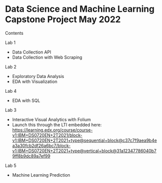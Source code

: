 # Data Science and Machine Learning Capstone Project May 2022

Contents

Lab 1
 - Data Collection API
 - Data Collection with Web Scraping
 
Lab 2
 - Exploratory Data Analysis
 - EDA with Visualization
 
Lab 4
 - EDA with SQL
 
Lab 3
 - Interactive Visual Analytics with Folium
 - Launch this through the LTI embedded here: https://learning.edx.org/course/course-v1:IBM+DS0720EN+2T2021/block-v1:IBM+DS0720EN+2T2021+type@sequential+block@c37c7f9aea9b4ea3a30fcb2df26a6bc7/block-v1:IBM+DS0720EN+2T2021+type@vertical+block@31a12347786040b79ff8b9dc89a7ef99

Lab 5
 - Machine Learning Prediction

